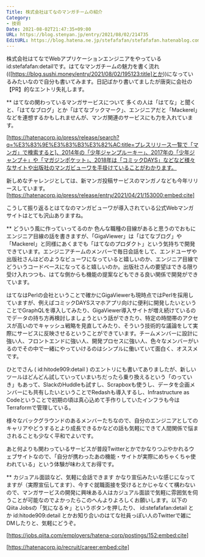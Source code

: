 ```yaml
---
Title: 株式会社はてなのマンガチームの紹介
Category:
- 技術
Date: 2021-08-02T21:47:35+09:00
URL: https://blog.stenyan.jp/entry/2021/08/02/214735
EditURL: https://blog.hatena.ne.jp/stefafafan/stefafafan.hatenablog.com/atom/entry/26006613793156327
---
```


株式会社はてなでWebアプリケーションエンジニアをやっているid:stefafafan:detailです。はてなマンガチームの魅力を書く流れ(([https://blog.sushi.money/entry/2021/08/02/195123:title]とか))になっているみたいなので自分も書いてみます。日記ばかり書いてましたが唐突に会社の【PR】的なエントリ失礼します。

** はてなの関わっているマンガサービスについて
多くの人は「はてな」と聞くと、「はてなブログ」とか「はてなブックマーク」、エンジニアだと「Mackerel」などを連想するかもしれませんが、マンガ関連のサービスにも力を入れています。

[https://hatenacorp.jp/press/release/search?q=%E3%83%9E%E3%83%B3%E3%82%AC:title=プレスリリース一覧で「マンガ」で検索すると]、2014年の「少年ジャンプルーキー」、2017年の「少年ジャンプ＋」や「マガジンポケット」、2018年は「コミックDAYS」などなど様々なサイトや出版社のマンガビューワを手掛けていることがわかります。

新しめなチャレンジとしては、新マンガ投稿サービスのマンガノなども今年リリースしています。
[https://hatenacorp.jp/press/release/entry/2021/04/21/153000:embed:cite]

こうして振り返るとはてなのマンガビューワが導入されている公式Webマンガサイトはとても沢山ありますね。

** どういう風に作っていってるのか
色んな職種の目線があると思うのでおもにエンジニア目線の話を書きますが、「GigaViewer」は「はてなブログ」や「Mackerel」と同様にあくまでも「はてなのプロダクト」という気持ちで開発できています。エンジニアチームのメンバーで毎日会話をして、エンドユーザや出版社さんはどのようなビューワになっていると嬉しいのか、エンジニア目線でどういうコードベースになってると嬉しいのか。出版社さんの要望はできる限り受け入れつつも、はてな側からも機能の提案などもできる良い関係で開発ができています。

はてなはPerlの会社ということで確かにGigaViewerも現時点ではPerlを採用していますが、例えばコミックDAYSスマホアプリ向けに便利に開発したいということでGraphQLを導入してみたり、GigaViewer導入サイトが増え続けているのでデータの持ち方再検討しましょうという話ができたり、特定の時間帯のアクセスが高いのでキャッシュ戦略を見直してみたり、そういう技術的な議論をして実際にサービスに反映させるということができています。チームメンバーに設計に強い人、フロントエンドに強い人、開発プロセスに強い人、色々なメンバーがいるのでその中で一緒にやっていけるのはシンプルに働いていて面白く、オススメです。

ひとでさん ( id:hitode909:detail ) のエントリにも書いてありましたが、新しいツールはどんどん試していっていまいちだったら乗り換えるという「のっていき」もあって、SlackのHuddleも試すし、Scrapboxも使うし、データを企画メンバーにも共有したいということでRedashも導入するし、Infrastructure as Codeということで初期の頃は真心込めて手作りしていたインフラも今はTerraformで管理している。

様々なバックグラウンドのあるメンバーたちなので、自分のエンジニアとしてのキャリアやどうするとより成長できるかなどの話も気軽にできて人間関係で悩まされることも少なく平和でよいです。

あと何よりも関わっているサービスが普段Twitterとかでかなりつぶやかれるウェブサイトなので、「自分が携わったあの機能・サイトが実際にめちゃくちゃ使われている」という体験が味わえてお得です。

** カジュアル面談など、気軽に会話できます
かなり宣伝みたいな感じになってますが（実際宣伝してます）、今すぐ就職面接を受けるとかじゃなくて構わないので、マンガサービスの開発に興味ある人はカジュアル面談で気軽に雰囲気を伺うことが可能なのでよかったらこのへんよりよろしくお願いします。以下のQiita Jobsの「気になる☆」というボタンを押したり、 id:stefafafan:detail とか id:hitode909:detail とかお知り合いのはてな社員っぽい人のTwitterで雑にDMしたりと、気軽にどうぞ。

[https://jobs.qiita.com/employers/hatena-corp/postings/152:embed:cite]

[https://hatenacorp.jp/recruit/career:embed:cite]

